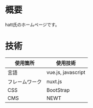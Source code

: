 # 概要

hatt氏のホームページです。

# 技術

| 使用箇所 | 使用技術 |
| --- | --- |
| 言語 | vue.js, javascript |
| フレームワーク | nuxt.js |
| CSS | BootStrap |
| CMS | NEWT |

